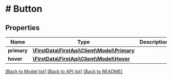 # # Button

## Properties

Name | Type | Description | Notes
------------ | ------------- | ------------- | -------------
**primary** | [**\FirstData\FirstApi\Client\Model\Primary**](Primary.md) |  | [optional] 
**hover** | [**\FirstData\FirstApi\Client\Model\Hover**](Hover.md) |  | [optional] 

[[Back to Model list]](../../README.md#documentation-for-models) [[Back to API list]](../../README.md#documentation-for-api-endpoints) [[Back to README]](../../README.md)


